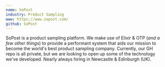 ```yaml
---
name: SoPost
industry: Product Sampling
www: https://www.sopost.com/
github: SoPost
---
```

SoPost is a product sampling platform. We make use of Elixir & OTP (_and a few other things_) to provide a performant system that aids our mission to become the world's best product sampling company. Currently, our GH repo is all private, but we are looking to open up some of the technology we've developed. Nearly always hiring in Newcastle & Edinburgh (UK).
